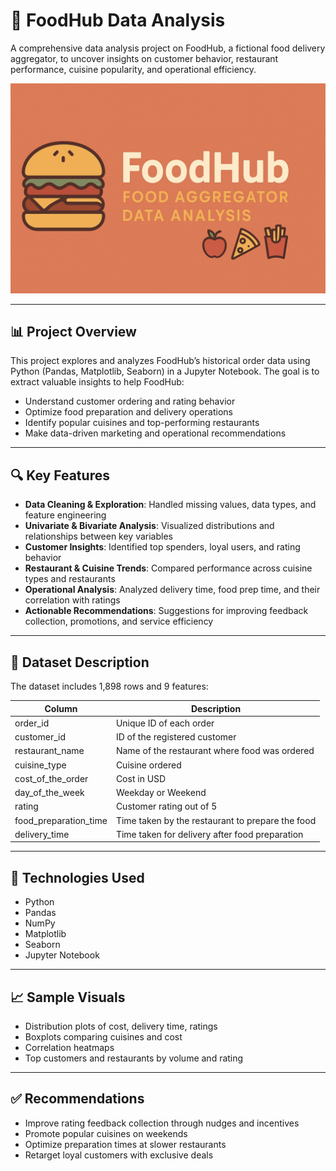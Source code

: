 # 🍔 FoodHub Data Analysis

A comprehensive data analysis project on FoodHub, a fictional food delivery aggregator, to uncover insights on customer behavior, restaurant performance, cuisine popularity, and operational efficiency.

![FoodHub Banner](https://github.com/vaishnavipalyam/FoodHubAnalysis/blob/8ad2c3082413913ad0d9a49ee4b6acf0bf5a196e/FoodHub_banner.png)

---

## 📊 Project Overview

This project explores and analyzes FoodHub’s historical order data using Python (Pandas, Matplotlib, Seaborn) in a Jupyter Notebook. The goal is to extract valuable insights to help FoodHub:

- Understand customer ordering and rating behavior
- Optimize food preparation and delivery operations
- Identify popular cuisines and top-performing restaurants
- Make data-driven marketing and operational recommendations

---

## 🔍 Key Features

- **Data Cleaning & Exploration**: Handled missing values, data types, and feature engineering
- **Univariate & Bivariate Analysis**: Visualized distributions and relationships between key variables
- **Customer Insights**: Identified top spenders, loyal users, and rating behavior
- **Restaurant & Cuisine Trends**: Compared performance across cuisine types and restaurants
- **Operational Analysis**: Analyzed delivery time, food prep time, and their correlation with ratings
- **Actionable Recommendations**: Suggestions for improving feedback collection, promotions, and service efficiency

---

## 📁 Dataset Description

The dataset includes 1,898 rows and 9 features:

| Column | Description |
|----------------------|-----------------------------------------------------|
| order_id | Unique ID of each order |
| customer_id | ID of the registered customer |
| restaurant_name | Name of the restaurant where food was ordered |
| cuisine_type | Cuisine ordered |
| cost_of_the_order | Cost in USD |
| day_of_the_week | Weekday or Weekend |
| rating | Customer rating out of 5 |
| food_preparation_time| Time taken by the restaurant to prepare the food |
| delivery_time | Time taken for delivery after food preparation |

---

## 📌 Technologies Used

- Python
- Pandas
- NumPy
- Matplotlib
- Seaborn
- Jupyter Notebook

---

## 📈 Sample Visuals

- Distribution plots of cost, delivery time, ratings
- Boxplots comparing cuisines and cost
- Correlation heatmaps
- Top customers and restaurants by volume and rating

---

## ✅ Recommendations

- Improve rating feedback collection through nudges and incentives
- Promote popular cuisines on weekends
- Optimize preparation times at slower restaurants
- Retarget loyal customers with exclusive deals
